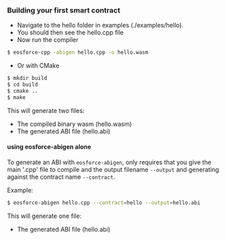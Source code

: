 ### Building your first smart contract
- Navigate to the hello folder in examples (./examples/hello).
- You should then see the hello.cpp file
- Now run the compiler
```sh
$ eosforce-cpp -abigen hello.cpp -o hello.wasm
```
- Or with CMake
```sh
$ mkdir build
$ cd build
$ cmake ..
$ make
```
This will generate two files:
* The compiled binary wasm (hello.wasm)
* The generated ABI file (hello.abi)

#### using eosforce-abigen alone
To generate an ABI with ```eosforce-abigen```, only requires that you give the main '.cpp' file to compile and the output filename `--output` and generating against the contract name `--contract`.

Example:
```bash
$ eosforce-abigen hello.cpp --contract=hello --output=hello.abi
```

This will generate one file:
* The generated ABI file (hello.abi)
